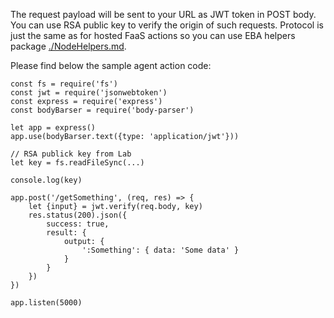 The request payload will be sent to your URL as JWT token in POST body. You can use RSA public key to verify the origin of such requests. Protocol is just the same as for hosted FaaS actions so you can use EBA helpers package [./NodeHelpers.md](NodeHelpers).

Please find below the sample agent action code:

```
const fs = require('fs')
const jwt = require('jsonwebtoken')
const express = require('express')
const bodyBarser = require('body-parser')

let app = express()
app.use(bodyBarser.text({type: 'application/jwt'}))

// RSA publick key from Lab
let key = fs.readFileSync(...)

console.log(key)

app.post('/getSomething', (req, res) => {
    let {input} = jwt.verify(req.body, key)
    res.status(200).json({
        success: true,
        result: {
            output: {
                ':Something': { data: 'Some data' }
            }
        }
    })
})

app.listen(5000)
```

